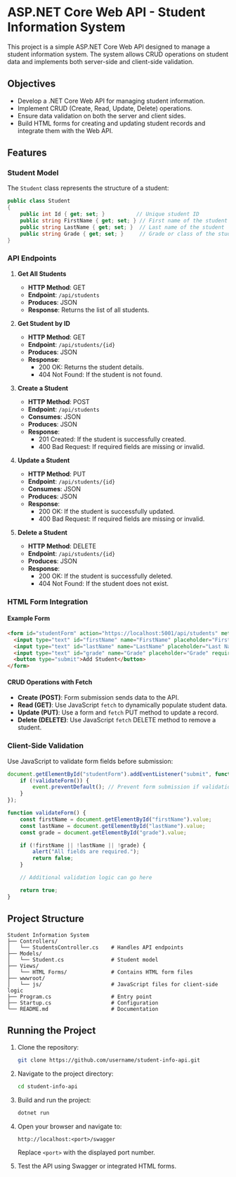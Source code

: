 # ASP.NET Core Web API - Student Information System

This project is a simple ASP.NET Core Web API designed to manage a student information system. The system allows CRUD operations on student data and implements both server-side and client-side validation.

## Objectives

- Develop a .NET Core Web API for managing student information.
- Implement CRUD (Create, Read, Update, Delete) operations.
- Ensure data validation on both the server and client sides.
- Build HTML forms for creating and updating student records and integrate them with the Web API.

## Features

### Student Model

The `Student` class represents the structure of a student:

```csharp
public class Student
{
    public int Id { get; set; }          // Unique student ID
    public string FirstName { get; set; } // First name of the student
    public string LastName { get; set; }  // Last name of the student
    public string Grade { get; set; }     // Grade or class of the student
}
```

### API Endpoints

1. **Get All Students**
   - **HTTP Method**: GET
   - **Endpoint**: `/api/students`
   - **Produces**: JSON
   - **Response**: Returns the list of all students.

2. **Get Student by ID**
   - **HTTP Method**: GET
   - **Endpoint**: `/api/students/{id}`
   - **Produces**: JSON
   - **Response**:
     - 200 OK: Returns the student details.
     - 404 Not Found: If the student is not found.

3. **Create a Student**
   - **HTTP Method**: POST
   - **Endpoint**: `/api/students`
   - **Consumes**: JSON
   - **Produces**: JSON
   - **Response**:
     - 201 Created: If the student is successfully created.
     - 400 Bad Request: If required fields are missing or invalid.

4. **Update a Student**
   - **HTTP Method**: PUT
   - **Endpoint**: `/api/students/{id}`
   - **Consumes**: JSON
   - **Produces**: JSON
   - **Response**:
     - 200 OK: If the student is successfully updated.
     - 400 Bad Request: If required fields are missing or invalid.

5. **Delete a Student**
   - **HTTP Method**: DELETE
   - **Endpoint**: `/api/students/{id}`
   - **Produces**: JSON
   - **Response**:
     - 200 OK: If the student is successfully deleted.
     - 404 Not Found: If the student does not exist.

### HTML Form Integration

#### Example Form

```html
<form id="studentForm" action="https://localhost:5001/api/students" method="post">
  <input type="text" id="firstName" name="FirstName" placeholder="First Name" required />
  <input type="text" id="lastName" name="LastName" placeholder="Last Name" required />
  <input type="text" id="grade" name="Grade" placeholder="Grade" required />
  <button type="submit">Add Student</button>
</form>
```

#### CRUD Operations with Fetch

- **Create (POST)**: Form submission sends data to the API.
- **Read (GET)**: Use JavaScript `fetch` to dynamically populate student data.
- **Update (PUT)**: Use a form and `fetch` PUT method to update a record.
- **Delete (DELETE)**: Use JavaScript `fetch` DELETE method to remove a student.

### Client-Side Validation

Use JavaScript to validate form fields before submission:

```javascript
document.getElementById("studentForm").addEventListener("submit", function (event) {
    if (!validateForm()) {
        event.preventDefault(); // Prevent form submission if validation fails
    }
});

function validateForm() {
    const firstName = document.getElementById("firstName").value;
    const lastName = document.getElementById("lastName").value;
    const grade = document.getElementById("grade").value;

    if (!firstName || !lastName || !grade) {
        alert("All fields are required.");
        return false;
    }

    // Additional validation logic can go here

    return true;
}
```

## Project Structure

```
Student Information System
├── Controllers/
│   └── StudentsController.cs    # Handles API endpoints
├── Models/
│   └── Student.cs               # Student model
├── Views/
│   └── HTML Forms/              # Contains HTML form files
├── wwwroot/
│   └── js/                      # JavaScript files for client-side logic
├── Program.cs                   # Entry point
├── Startup.cs                   # Configuration
└── README.md                    # Documentation
```

## Running the Project

1. Clone the repository:
   ```bash
   git clone https://github.com/username/student-info-api.git
   ```
2. Navigate to the project directory:
   ```bash
   cd student-info-api
   ```
3. Build and run the project:
   ```bash
   dotnet run
   ```
4. Open your browser and navigate to:
   ```
   http://localhost:<port>/swagger
   ```
   Replace `<port>` with the displayed port number.

5. Test the API using Swagger or integrated HTML forms.
 
